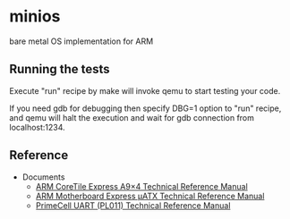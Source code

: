 # minios
bare metal OS implementation for ARM

## Running the tests
Execute "run" recipe by make will invoke qemu to start testing your code.

If you need gdb for debugging then specify DBG=1 option to "run" recipe, and qemu will halt the execution and wait for gdb connection from localhost:1234.

## Reference
* Documents
  * [ARM CoreTile Express A9×4 Technical Reference Manual](http://infocenter.arm.com/help/topic/com.arm.doc.dui0448i/DUI0448I_v2p_ca9_trm.pdf)
  * [ARM Motherboard Express µATX Technical Reference Manual](http://infocenter.arm.com/help/topic/com.arm.doc.dui0447j/DUI0447J_v2m_p1_trm.pdf)
  * [PrimeCell UART (PL011) Technical Reference Manual](http://infocenter.arm.com/help/topic/com.arm.doc.ddi0183g/DDI0183G_uart_pl011_r1p5_trm.pdf)
